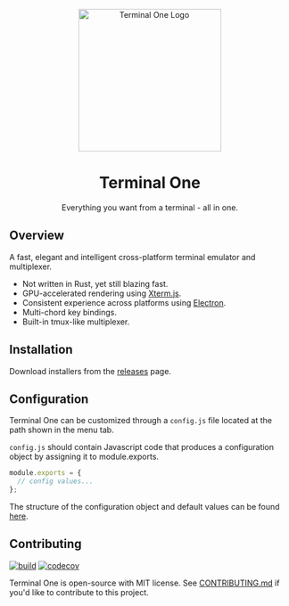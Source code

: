 <p align="center">
    <img width="256" alt="Terminal One Logo" src="https://github.com/kunchenguid/TerminalOne/blob/main/apps/app/assets/icon.png?raw=true">
</p>

<h1 align="center">Terminal One</h1>

<p align="center">
Everything you want from a terminal - all in one. 
</p>

## Overview

A fast, elegant and intelligent cross-platform terminal emulator and multiplexer.

- Not written in Rust, yet still blazing fast.
- GPU-accelerated rendering using [Xterm.js](https://xtermjs.org/).
- Consistent experience across platforms using [Electron](https://www.electronjs.org/).
- Multi-chord key bindings.
- Built-in tmux-like multiplexer.

## Installation

Download installers from the [releases](https://github.com/kunchenguid/TerminalOne/releases) page.

## Configuration

Terminal One can be customized through a `config.js` file located at the path shown in the menu tab.

`config.js` should contain Javascript code that produces a configuration object by assigning it to module.exports.

```typescript
module.exports = {
  // config values...
};
```

The structure of the configuration object and default values can be found [here](https://github.com/kunchenguid/TerminalOne/blob/main/packages/types/defaultConfig.ts).

## Contributing

[![build](https://github.com/kunchenguid/TerminalOne/actions/workflows/build.yml/badge.svg)](https://github.com/kunchenguid/TerminalOne/actions/workflows/build.yml)
[![codecov](https://codecov.io/gh/kunchenguid/TerminalOne/branch/main/graph/badge.svg?token=2TEJYGL994)](https://codecov.io/gh/kunchenguid/TerminalOne)

Terminal One is open-source with MIT license. See [CONTRIBUTING.md](CONTRIBUTING.md) if you'd like to contribute to this project.
